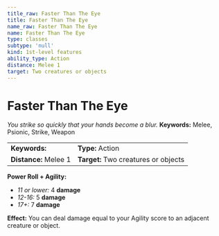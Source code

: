 ```yaml
---
title_raw: Faster Than The Eye
title: Faster Than The Eye
name_raw: Faster Than The Eye
name: Faster Than The Eye
type: classes
subtype: 'null'
kind: 1st-level features
ability_type: Action
distance: Melee 1
target: Two creatures or objects
---
```


# Faster Than The Eye

*You strike so quickly that your hands become a blur.* **Keywords:** Melee, Psionic, Strike, Weapon

|                       |                                      |
| :-------------------- | :----------------------------------- |
| **Keywords:**         | **Type:** Action                     |
| **Distance:** Melee 1 | **Target:** Two creatures or objects |

**Power Roll + Agility:**

- *11 or lower:* 4 **damage**
- *12-16:* 5 **damage**
- *17+:* 7 **damage**

**Effect:** You can deal damage equal to your Agility score to an adjacent creature or object.

